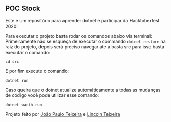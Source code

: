 ## POC Stock

Este é um repositório para aprender dotnet e participar da Hacktoberfest 2020!

Para executar o projeto basta rodar os comandos abaixo via terminal:
Primeiramente não se esqueça de executar o commando ```dotnet restore``` na raiz do projeto, depois será preciso navegar ate a basta src para isso basta executar o comando:
```
cd src
```
E por fim execute o comando:
```
dotnet run
```
Caso queira que o dotnet atualize automáticamente a todas as mudanças de código você pode utilizar esse comando:
```
dotnet wacth run
```

Projeto feito por [João Paulo Teixeira](https://github.com/JoaoPauloTeixeira) e [Lincoln Teixeira](https://github.com/lincolntx)
